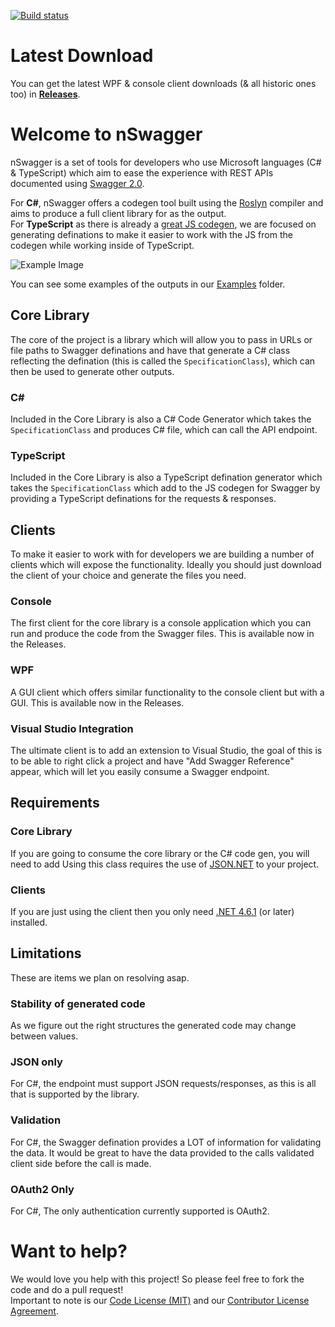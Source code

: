 [![Build status](https://ci.appveyor.com/api/projects/status/691q7f5xj2xbmu7p?svg=true)](https://ci.appveyor.com/project/rmaclean/nswagger)

# Latest Download
You can get the latest WPF &amp; console client downloads (&amp; all historic ones too) in **[Releases](https://github.com/rmaclean/nSwagger/releases)**.

# Welcome to nSwagger

nSwagger is a set of tools for developers who use Microsoft languages (C# & TypeScript) which aim to ease the experience with REST APIs documented using [Swagger 2.0](http://swagger.io).   

For **C#**, nSwagger offers a codegen tool built using the [Roslyn](https://github.com/dotnet/roslyn) compiler and aims to produce a full client library for as the output.  
For **TypeScript** as there is already a [great JS codegen](https://github.com/wcandillon/swagger-js-codegen), we are focused on generating definations to make it easier to work with the JS from the codegen while working inside of TypeScript.

![Example Image](https://raw.githubusercontent.com/rmaclean/nSwagger/master/Assets/example.jpg) 

You can see some examples of the outputs in our [Examples](examples) folder.

## Core Library

The core of the project is a library which will allow you to pass in URLs or file paths to Swagger definations and have that generate a C# class reflecting the defination (this is called the `SpecificationClass`), which can then be used to generate other outputs. 

### C&#35;
Included in the Core Library is also a C# Code Generator which takes the `SpecificationClass` and produces C# file, which can call the API endpoint.

### TypeScript
Included in the Core Library is also a TypeScript defination generator which takes the `SpecificationClass` which add to the JS codegen for Swagger by providing a TypeScript definations for the requests & responses.

## Clients
To make it easier to work with for developers we are building a number of clients which will expose the functionality. Ideally you should just download the client of your choice and generate the files you need.

### Console 
The first client for the core library is a console application which you can run and produce the code from the Swagger files. This is available now in the Releases.

### WPF
A GUI client which offers similar functionality to the console client but with a GUI. This is available now in the Releases.

### Visual Studio Integration

The ultimate client is to add an extension to Visual Studio, the goal of this is to be able to right click a project and have "Add Swagger Reference" appear, which will let you easily consume a Swagger endpoint.

## Requirements
### Core Library
If you are going to consume the core library or the C# code gen, you will need to add Using this class requires the use of [JSON.NET](http://www.newtonsoft.com/json) to your project.  

### Clients
If you are just using the client then you only need [.NET 4.6.1](http://smallestdotnet.com/) (or later) installed.

## Limitations

These are items we plan on resolving asap.

### Stability of generated code
As we figure out the right structures the generated code may change between values.

### JSON only
For C#, the endpoint must support JSON requests/responses, as this is all that is supported by the library.

### Validation
For C#, the Swagger defination provides a LOT of information for validating the data. It would be great to have the data provided to the calls validated client side before the call is made.

### OAuth2 Only
For C#, The only authentication currently supported is OAuth2.

# Want to help?
We would love you help with this project! So please feel free to fork the code and do a pull request!   
Important to note is our [Code License (MIT)](LICENSE.md) and our [Contributor License Agreement](Contributor-License-Agreement.md).
